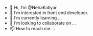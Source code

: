 - 👋 Hi, I’m @NehaKatiyar
- 👀 I’m interested in front end developer.
- 🌱 I’m currently learning ...
- 💞️ I’m looking to collaborate on ...
- 📫 How to reach me ...

<!---
NehaKatiyar/NehaKatiyar is a ✨ special ✨ repository because its `README.md` (this file) appears on your GitHub profile.
You can click the Preview link to take a look at your changes.
--->
